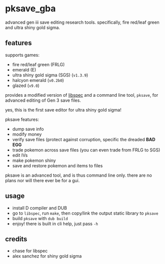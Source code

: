 # pksave_gba

advanced gen iii save editing research tools. specifically, fire red/leaf green and ultra shiny gold sigma.

## features

supports games:
+ fire red/leaf green (FRLG)
+ emerald (E)
+ ultra shiny gold sigma (SGS) (`v1.3.9`)
+ halcyon emerald (`v0.2b0`)
+ glazed (`v9.0`)


provides a modified version of [libspec](https://github.com/Chase-san/libspec) and a command line tool, `pksave`, for advanced editing of Gen 3 save files.

yes, this is the first save editor for ultra shiny gold sigma!

pksave features:
+ dump save info
+ modify money
+ verify save files (protect against corruption, specific the dreaded **BAD EGG**
+ trade pokemon across save files (you can even trade from FRLG to SGS)
+ edit IVs
+ make pokemon shiny
+ save and restore pokemon and items to files

pksave is an advanced tool, and is thus command line only. there are no plans nor will there ever be for a gui.

## usage
+ install D compiler and DUB
+ go to `libspec`, run `make`, then copy/link the output static library to `pksave`
+ build `pksave` with `dub build`
+ enjoy! there is built in cli help, just pass `-h`

## credits
+ chase for libspec
+ alex sanchez for shiny gold sigma
